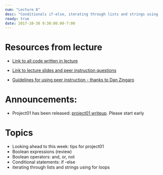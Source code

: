 ```yaml
---
num: "Lecture 8"
desc: "Conditionals if-else, iterating through lists and strings using for loops"
ready: true
date: 2017-10-30 9:30:00.00-7:00
---
```


# Resources from lecture

* [Link to all code written in lecture](https://github.com/ucsb-cs8-f17/cs8-f17-lecture-code)

* [Link to lecture slides and peer instruction questions](https://drive.google.com/drive/folders/0BxIvQwpl4ocoRy1Pa041SThLUFU?usp=sharing)

* [Guidelines for using peer instruction - thanks to Dan Zingaro](https://drive.google.com/file/d/0BxIvQwpl4ocoX2ZpUjJDZW52Wlk/view?usp=sharing)

# Announcements:
* Project01 has been released: [project01 writeup](/lab/project01/). Please start early


# Topics

* Looking ahead to this week: tips for project01
* Boolean expressions (review)
* Boolean operators: and, or, not
* Conditional statements: if -else
* iterating through lists and strings using for loops















